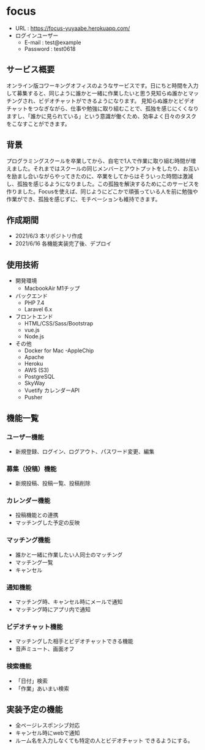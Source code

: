 # focus
* URL : https://focus-yuyaabe.herokuapp.com/
* ログインユーザー
  * E-mail : test@example
  * Password : test0618

## サービス概要
オンライン版コワーキングオフィスのようなサービスです。日にちと時間を入力して募集すると、同じように誰かと一緒に作業したいと思う見知らぬ誰かとマッチングされ、ビデオチャットができるようになります。
見知らぬ誰かとビデオチャットをつなぎながら、仕事や勉強に取り組むことで、孤独を感じにくくなりますし、「誰かに見られている」という意識が働くため、効率よく日々のタスクをこなすことができます。

## 背景
プログラミングスクールを卒業してから、自宅で1人で作業に取り組む時間が増えました。それまではスクールの同じメンバーとアウトプットをしたり、お互いを励まし合いながらやってきたのに、卒業をしてからはそういった時間は激減し、孤独を感じるようになりました。この孤独を解決するためにこのサービスを作りました。Focusを使えば、同じようにどこかで頑張っている人を前に勉強や作業ができ、孤独を感じずに、モチベーションも維持できます。

## 作成期間
* 2021/6/3 本リポジトリ作成
* 2021/6/16 各機能実装完了後、デプロイ

## 使用技術
* 開発環境
  * MacbookAir M1チップ
* バックエンド
  * PHP 7.4
  * Laravel 6.x
* フロントエンド
  * HTML/CSS/Sass/Bootstrap
  * vue.js
  * Node.js
* その他
  * Docker for Mac -AppleChip
  * Apache
  * Heroku
  * AWS (S3)
  * PostgreSQL
  * SkyWay
  * Vuetify カレンダーAPI
  * Pusher 

## 機能一覧
### ユーザー機能
* 新規登録、ログイン、ログアウト、パスワード変更、編集
### 募集（投稿）機能
* 新規投稿、投稿一覧、投稿削除
### カレンダー機能
* 投稿機能との連携
* マッチングした予定の反映
### マッチング機能
* 誰かと一緒に作業したい人同士のマッチング
* マッチング一覧
* キャンセル
### 通知機能
* マッチング時、キャンセル時にメールで通知
* マッチング時にアプリ内で通知
### ビデオチャット機能
* マッチングした相手とビデオチャットできる機能
* 音声ミュート、画面オフ
### 検索機能
* 「日付」検索
* 「作業」あいまい検索

## 実装予定の機能
* 全ページレスポンシブ対応
* キャンセル時にwebで通知
* ルーム名を入力しなくても特定の人とビデオチャット
できるようにする。

